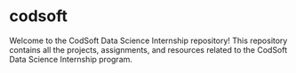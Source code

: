 # codsoft
Welcome to the CodSoft Data Science Internship repository! This repository contains all the projects, assignments, and resources related to the CodSoft Data Science Internship program.
